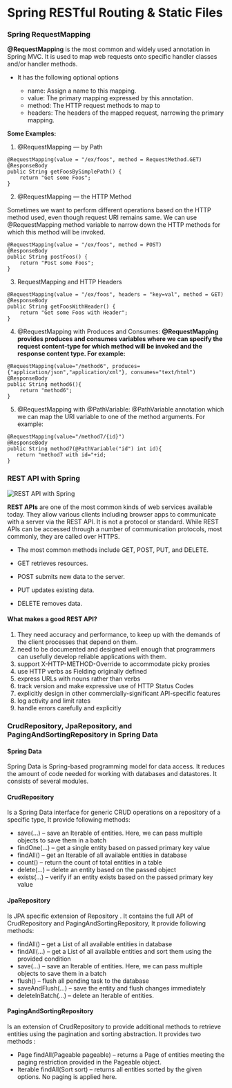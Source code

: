 # Spring RESTful Routing & Static Files


### Spring RequestMapping
**@RequestMapping** is the most common and widely used annotation in Spring MVC. It is used to map web requests onto specific handler classes and/or handler methods.

* It has the following optional options

  * name: Assign a name to this mapping.
  * value:  The primary mapping expressed by this annotation.
  * method: The HTTP request methods to map to
  * headers: The headers of the mapped request, narrowing the primary mapping.


**Some Examples:**

1. @RequestMapping — by Path

```
@RequestMapping(value = "/ex/foos", method = RequestMethod.GET)
@ResponseBody
public String getFoosBySimplePath() {
    return "Get some Foos";
}
```

2. @RequestMapping — the HTTP Method

Sometimes we want to perform different operations based on the HTTP method used, even though request URI remains same. We can use @RequestMapping method variable to narrow down the HTTP methods for which this method will be invoked.

```
@RequestMapping(value = "/ex/foos", method = POST)
@ResponseBody
public String postFoos() {
    return "Post some Foos";
}
```

3. RequestMapping and HTTP Headers

```
@RequestMapping(value = "/ex/foos", headers = "key=val", method = GET)
@ResponseBody
public String getFoosWithHeader() {
    return "Get some Foos with Header";
}
```

4. @RequestMapping with Produces and Consumes: 
**@RequestMapping provides produces and consumes variables where we can specify the request content-type for which method will be invoked and the response content type. For example:**

```
@RequestMapping(value="/method6", produces={"application/json","application/xml"}, consumes="text/html")
@ResponseBody
public String method6(){
	return "method6";
}
```

5. @RequestMapping with @PathVariable: 
 @PathVariable annotation which we can map the URI variable to one of the method arguments. For example:

 ```
 @RequestMapping(value="/method7/{id}")
@ResponseBody
public String method7(@PathVariable("id") int id){
	return "method7 with id="+id;
}
 ```


### REST API with Spring
![REST API with Spring](https://miro.medium.com/max/1024/1*45Y1dRGskA0-memvDBd6Hg.png)

**REST APIs** are one of the most common kinds of web services available today. They allow various clients including browser apps to communicate with a server via the REST API.
It is not a protocol or standard. While REST APIs can be accessed through a number of communication protocols, most commonly, they are called over HTTPS.

* The most common methods include GET, POST, PUT, and DELETE.

 * GET retrieves resources.
 * POST submits new data to the server.
 * PUT updates existing data.
 * DELETE removes data.

#### What makes a good REST API?

1. They need accuracy and performance, to keep up with the demands of the client processes that depend on them.
2. need to be documented and designed well enough that programmers can usefully develop reliable applications with them.
3. support X-HTTP-METHOD-Override to accommodate picky proxies
4. use HTTP verbs as Fielding originally defined
5. express URLs with nouns rather than verbs
6. track version and make expressive use of HTTP Status Codes
7. explicitly design in other commercially-significant API-specific features
8. log activity and limit rates
9. handle errors carefully and explicitly


### CrudRepository, JpaRepository, and PagingAndSortingRepository in Spring Data

#### Spring Data
Spring Data is Spring-based programming model for data access. It reduces the amount of code needed for working with databases and datastores. It consists of several modules. 

#### CrudRepository 
Is a Spring Data interface for generic CRUD operations on a repository of a specific type, It provide following methods:

* save(…) – save an Iterable of entities. Here, we can pass multiple objects to save them in a batch
* findOne(…) – get a single entity based on passed primary key value
* findAll() – get an Iterable of all available entities in database
* count() – return the count of total entities in a table
* delete(…) – delete an entity based on the passed object
* exists(…) – verify if an entity exists based on the passed primary key value
 
#### JpaRepository 
Is JPA specific extension of Repository . It contains the full API of CrudRepository and PagingAndSortingRepository, It provide following methods:

* findAll() – get a List of all available entities in database
* findAll(…) – get a List of all available entities and sort them using the provided condition
* save(…) – save an Iterable of entities. Here, we can pass multiple objects to save them in a batch
* flush() – flush all pending task to the database
* saveAndFlush(…) – save the entity and flush changes immediately
* deleteInBatch(…) – delete an Iterable of entities.

#### PagingAndSortingRepository 
Is an extension of CrudRepository to provide additional methods to retrieve entities using the pagination and sorting abstraction. It provides two methods :
* Page findAll(Pageable pageable) – returns a Page of entities meeting the paging restriction provided in the Pageable object.
* Iterable findAll(Sort sort) – returns all entities sorted by the given options. No paging is applied here.












